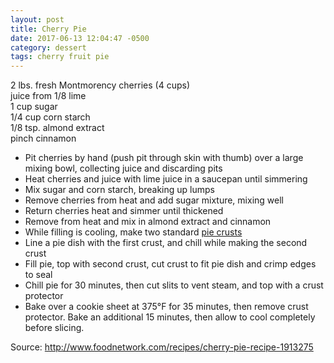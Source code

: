 ```yaml
---
layout: post
title: Cherry Pie
date: 2017-06-13 12:04:47 -0500
category: dessert
tags: cherry fruit pie
---
```

2 lbs. fresh Montmorency cherries (4 cups)  
juice from 1/8 lime  
1 cup sugar  
1/4 cup corn starch  
1/8 tsp. almond extract  
pinch cinnamon  
<ul>
 	<li>Pit cherries by hand (push pit through skin with thumb) over a large mixing bowl, collecting juice and discarding pits</li>
 	<li>Heat cherries and juice with lime juice in a saucepan until simmering</li>
 	<li>Mix sugar and corn starch, breaking up lumps</li>
 	<li>Remove cherries from heat and add sugar mixture, mixing well</li>
 	<li>Return cherries heat and simmer until thickened</li>
 	<li>Remove from heat and mix in almond extract and cinnamon</li>
 	<li>While filling is cooling, make two standard <a href="https://escowles.github.io/recipes/dessert/1970/01/01/pie-crust.html">pie crusts</a></li>
 	<li>Line a pie dish with the first crust, and chill while making the second crust</li>
 	<li>Fill pie, top with second crust, cut crust to fit pie dish and crimp edges to seal</li>
 	<li>Chill pie for 30 minutes, then cut slits to vent steam, and top with a crust protector</li>
 	<li>Bake over a cookie sheet at 375°F for 35 minutes, then remove crust protector. Bake an additional 15 minutes, then allow to cool completely before slicing.</li>
</ul>
Source: <a href="http://www.foodnetwork.com/recipes/cherry-pie-recipe-1913275">http://www.foodnetwork.com/recipes/cherry-pie-recipe-1913275</a>
